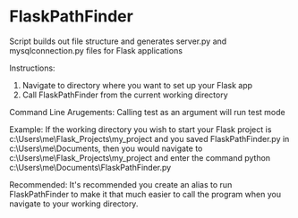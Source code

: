 # FlaskPathFinder
Script builds out file structure and generates server.py and mysqlconnection.py files for Flask applications

Instructions:
1. Navigate to directory where you want to set up your Flask app
2. Call FlaskPathFinder from the current working directory

Command Line Arugements:
Calling test as an argument will run test mode

Example:
If the working directory you wish to start your Flask project is c:\\Users\me\Flask_Projects\my_project and you saved FlaskPathFinder.py in c:\\Users\me\Documents, then you would navigate to c:\\Users\me\Flask_Projects\my_project and enter the command python c:\\Users\me\Documents\FlaskPathFinder.py

Recommended: It's recommended you create an alias to run FlaskPathFinder to make it that much easier to call the program when you navigate to your working directory.
